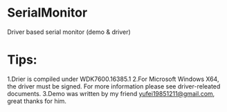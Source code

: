 # SerialMonitor
Driver based serial monitor (demo &amp; driver)

# Tips:
1.Drier is compiled under WDK7600.16385.1
2.For Microsoft Windows X64, the driver must be signed. For more information please see driver-releated documents.
3.Demo was written by my friend yufei19851211@gmail.com, great thanks for him.
